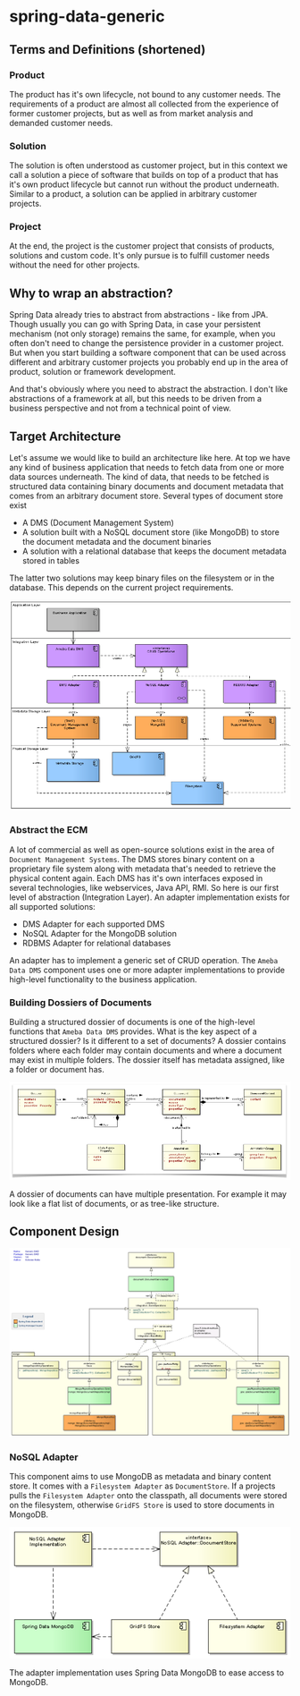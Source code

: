 # spring-data-generic

## Terms and Definitions (shortened)

### Product

The product has it's own lifecycle, not bound to any customer needs. The requirements of a product are almost all collected
from the experience of former customer projects, but as well as from market analysis and demanded customer needs.

### Solution

The solution is often understood as customer project, but in this context we call a solution a piece of software that
builds on top of a product that has it's own product lifecycle but cannot run without the product underneath. Similar to
a product, a solution can be applied in arbitrary customer projects.

### Project

At the end, the project is the customer project that consists of products, solutions and custom code. It's only pursue is
to fulfill customer needs without the need for other projects.

## Why to wrap an abstraction?

Spring Data already tries to abstract from abstractions - like from JPA. Though usually you can go with Spring Data,
in case your persistent mechanism (not only storage) remains the same, for example, when you often don't need to change
the persistence provider in a customer project. But when you start building a software component that can be used across
different and arbitrary customer projects you probably end up in the area of product, solution or framework development.

And that's obviously where you need to abstract the abstraction. I don't like abstractions of a framework
at all, but this needs to be driven from a business perspective and not from a technical point of view.


## Target Architecture

Let's assume we would like to build an architecture like here. At top we have any kind of
business application that needs to fetch data from one or more data sources underneath. The kind of data, that needs to
be fetched is structured data containing binary documents and document metadata that comes from an arbitrary document
store. Several types of document store exist

- A DMS (Document Management System)
- A solution built with a NoSQL document store (like MongoDB) to store the document metadata and the document binaries
- A solution with a relational database that keeps the document metadata stored in tables

The latter two solutions may keep binary files on the filesystem or in the database. This depends on the current project
requirements.

![Overview]

### Abstract the ECM

A lot of commercial as well as open-source solutions exist in the area of `Document Management Systems`.
The DMS stores binary content on a proprietary file system along with metadata that's needed to retrieve the physical
content again. Each DMS has it's own interfaces exposed in several technologies, like webservices, Java API, RMI. So here
is our first level of abstraction (Integration Layer). An adapter implementation exists for all supported solutions:

- DMS Adapter for each supported DMS
- NoSQL Adapter for the MongoDB solution
- RDBMS Adapter for relational databases

An adapter has to implement a generic set of CRUD operation. The `Ameba Data DMS` component uses one or more adapter
implementations to provide high-level functionality to the business application.

### Building Dossiers of Documents

Building a structured dossier of documents is one of the high-level functions that `Ameba Data DMS` provides. What is
the key aspect of a structured dossier? Is it different to a set of documents? A dossier contains folders where each folder
may contain documents and where a document may exist in multiple folders. The dossier itself has metadata assigned, like
a folder or document has.

![RIM]

A dossier of documents can have multiple presentation. For example it may look like a flat list of documents, or as
tree-like structure.

## Component Design

![generic_dao]

### NoSQL Adapter

This component aims to use MongoDB as metadata and binary content store. It comes with a `Filesystem Adapter` as
`DocumentStore`. If a projects pulls the `Filesystem Adapter` onto the classpath, all documents were stored on the
filesystem, otherwise `GridFS Store` is used to store documents in MongoDB.

![nosql_adapter]

The adapter implementation uses Spring Data MongoDB to ease access to MongoDB.


[Overview]: site/img/overview.png
[RIM]: site/img/RIM.png
[nosql_adapter]: site/img/nosql_adapter.png
[generic_dao]: site/img/generic_dao.png


